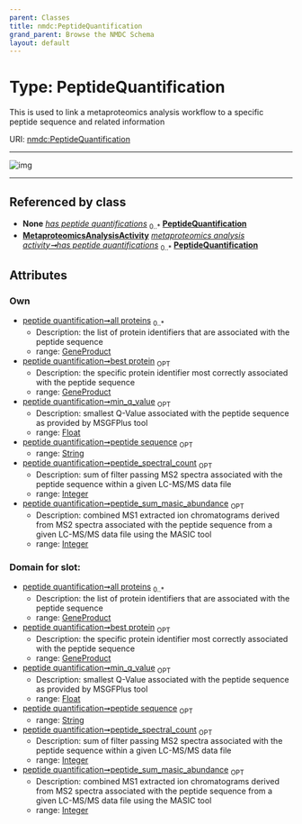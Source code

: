 ```yaml
---
parent: Classes
title: nmdc:PeptideQuantification
grand_parent: Browse the NMDC Schema
layout: default
---
```


# Type: PeptideQuantification


This is used to link a metaproteomics analysis workflow to a specific peptide sequence and related information

URI: [nmdc:PeptideQuantification](https://microbiomedata/meta/PeptideQuantification)


---

![img](http://yuml.me/diagram/nofunky;dir:TB/class/[GeneProduct]%3Call%20proteins%200..%2A-++[PeptideQuantification%7Cpeptide_sequence:string%20%3F;min_q_value:float%20%3F;peptide_spectral_count:integer%20%3F;peptide_sum_masic_abundance:integer%20%3F],[GeneProduct]%3Cbest%20protein%200..1-++[PeptideQuantification],[MetaproteomicsAnalysisActivity]++-%20has%20peptide%20quantifications%200..%2A%3E[PeptideQuantification],[MetaproteomicsAnalysisActivity],[GeneProduct])

---


## Referenced by class

 *  **None** *[has peptide quantifications](has_peptide_quantifications.md)*  <sub>0..*</sub>  **[PeptideQuantification](PeptideQuantification.md)**
 *  **[MetaproteomicsAnalysisActivity](MetaproteomicsAnalysisActivity.md)** *[metaproteomics analysis activity➞has peptide quantifications](metaproteomics_analysis_activity_has_peptide_quantifications.md)*  <sub>0..*</sub>  **[PeptideQuantification](PeptideQuantification.md)**

## Attributes


### Own

 * [peptide quantification➞all proteins](peptide_quantification_all_proteins.md)  <sub>0..*</sub>
    * Description: the list of protein identifiers that are associated with the peptide sequence
    * range: [GeneProduct](GeneProduct.md)
 * [peptide quantification➞best protein](peptide_quantification_best_protein.md)  <sub>OPT</sub>
    * Description: the specific protein identifier most correctly associated with the peptide sequence
    * range: [GeneProduct](GeneProduct.md)
 * [peptide quantification➞min_q_value](peptide_quantification_min_q_value.md)  <sub>OPT</sub>
    * Description: smallest Q-Value associated with the peptide sequence as provided by MSGFPlus tool
    * range: [Float](types/Float.md)
 * [peptide quantification➞peptide sequence](peptide_quantification_peptide_sequence.md)  <sub>OPT</sub>
    * range: [String](types/String.md)
 * [peptide quantification➞peptide_spectral_count](peptide_quantification_peptide_spectral_count.md)  <sub>OPT</sub>
    * Description: sum of filter passing MS2 spectra associated with the peptide sequence within a given LC-MS/MS data file
    * range: [Integer](types/Integer.md)
 * [peptide quantification➞peptide_sum_masic_abundance](peptide_quantification_peptide_sum_masic_abundance.md)  <sub>OPT</sub>
    * Description: combined MS1 extracted ion chromatograms derived from MS2 spectra associated with the peptide sequence from a given LC-MS/MS data file using the MASIC tool
    * range: [Integer](types/Integer.md)

### Domain for slot:

 * [peptide quantification➞all proteins](peptide_quantification_all_proteins.md)  <sub>0..*</sub>
    * Description: the list of protein identifiers that are associated with the peptide sequence
    * range: [GeneProduct](GeneProduct.md)
 * [peptide quantification➞best protein](peptide_quantification_best_protein.md)  <sub>OPT</sub>
    * Description: the specific protein identifier most correctly associated with the peptide sequence
    * range: [GeneProduct](GeneProduct.md)
 * [peptide quantification➞min_q_value](peptide_quantification_min_q_value.md)  <sub>OPT</sub>
    * Description: smallest Q-Value associated with the peptide sequence as provided by MSGFPlus tool
    * range: [Float](types/Float.md)
 * [peptide quantification➞peptide sequence](peptide_quantification_peptide_sequence.md)  <sub>OPT</sub>
    * range: [String](types/String.md)
 * [peptide quantification➞peptide_spectral_count](peptide_quantification_peptide_spectral_count.md)  <sub>OPT</sub>
    * Description: sum of filter passing MS2 spectra associated with the peptide sequence within a given LC-MS/MS data file
    * range: [Integer](types/Integer.md)
 * [peptide quantification➞peptide_sum_masic_abundance](peptide_quantification_peptide_sum_masic_abundance.md)  <sub>OPT</sub>
    * Description: combined MS1 extracted ion chromatograms derived from MS2 spectra associated with the peptide sequence from a given LC-MS/MS data file using the MASIC tool
    * range: [Integer](types/Integer.md)
